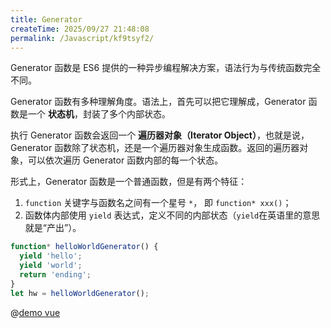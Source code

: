 ```yaml
---
title: Generator
createTime: 2025/09/27 21:48:08
permalink: /Javascript/kf9tsyf2/
---
```


Generator 函数是 ES6 提供的一种异步编程解决方案，语法行为与传统函数完全不同。

Generator 函数有多种理解角度。语法上，首先可以把它理解成，Generator 函数是一个 **状态机**，封装了多个内部状态。

执行 Generator 函数会返回一个 **遍历器对象（Iterator Object）**，也就是说，Generator 函数除了状态机，还是一个遍历器对象生成函数。返回的遍历器对象，可以依次遍历 Generator 函数内部的每一个状态。

形式上，Generator 函数是一个普通函数，但是有两个特征：

1. `function` 关键字与函数名之间有一个星号 `*`， 即 `function* xxx()`；
2. 函数体内部使用 `yield` 表达式，定义不同的内部状态（`yield`在英语里的意思就是“产出”）。

```javascript
function* helloWorldGenerator() {
  yield 'hello';
  yield 'world';
  return 'ending';
}
let hw = helloWorldGenerator();
```
@[demo vue](../demo/demo1.vue)
